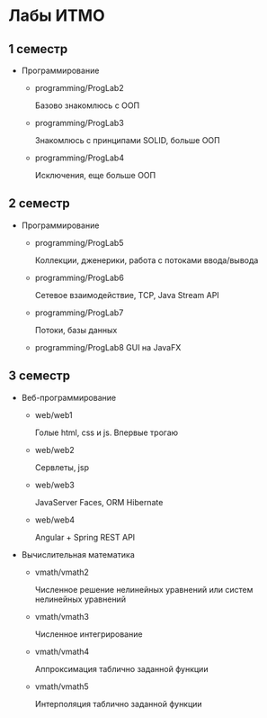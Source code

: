 # Лабы ИТМО
## 1 семестр
* Программирование
  * programming/ProgLab2

    Базово знакомлюсь с ООП
  * programming/ProgLab3

    Знакомлюсь с принципами SOLID, больше ООП
  * programming/ProgLab4

    Исключения, еще больше ООП

## 2 семестр
* Программирование
  * programming/ProgLab5

    Коллекции, дженерики, работа с потоками ввода/вывода
  * programming/ProgLab6

    Сетевое взаимодействие, TCP, Java Stream API
  * programming/ProgLab7

    Потоки, базы данных

  * programming/ProgLab8
    GUI на JavaFX

## 3 семестр
* Веб-программирование
  * web/web1

    Голые html, css и js. Впервые трогаю
  * web/web2

    Сервлеты, jsp
  * web/web3

    JavaServer Faces, ORM Hibernate
  * web/web4

    Angular + Spring REST API
* Вычислительная математика
  * vmath/vmath2

    Численное решение нелинейных уравнений или систем нелинейных уравнений
  * vmath/vmath3

    Численное интегрирование

  * vmath/vmath4

    Аппроксимация таблично заданной функции

  * vmath/vmath5

    Интерполяция таблично заданной функции
